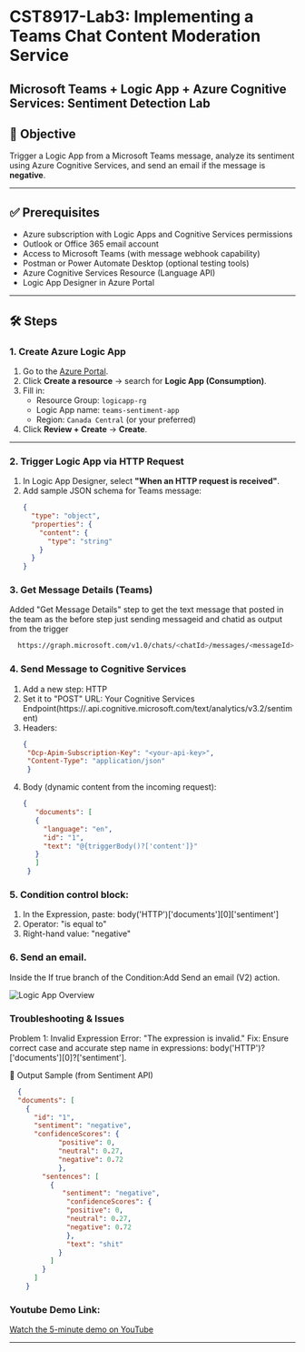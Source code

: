 # CST8917-Lab3: Implementing a Teams Chat Content Moderation Service
## Microsoft Teams + Logic App + Azure Cognitive Services: Sentiment Detection Lab

## 📌 Objective
Trigger a Logic App from a Microsoft Teams message, analyze its sentiment using Azure Cognitive Services, and send an email if the message is **negative**.

---

## ✅ Prerequisites

- Azure subscription with Logic Apps and Cognitive Services permissions
- Outlook or Office 365 email account
- Access to Microsoft Teams (with message webhook capability)
- Postman or Power Automate Desktop (optional testing tools)
- Azure Cognitive Services Resource (Language API)
- Logic App Designer in Azure Portal

---

## 🛠️ Steps

### 1. **Create Azure Logic App**
1. Go to the [Azure Portal](https://portal.azure.com).
2. Click **Create a resource** → search for **Logic App (Consumption)**.
3. Fill in:
   - Resource Group: `logicapp-rg`
   - Logic App name: `teams-sentiment-app`
   - Region: `Canada Central` (or your preferred)
4. Click **Review + Create** → **Create**.

---

### 2. **Trigger Logic App via HTTP Request**
1. In Logic App Designer, select **"When an HTTP request is received"**.
2. Add sample JSON schema for Teams message:
   ```json
   {
     "type": "object",
     "properties": {
       "content": {
         "type": "string"
       }
     }
   }

### 3. Get Message Details (Teams)
Added "Get Message Details" step to get the text message that posted in the team as the before step just sending messageid and chatid as output from the trigger
  ```bash
    https://graph.microsoft.com/v1.0/chats/<chatId>/messages/<messageId>
```
### 4. Send Message to Cognitive Services
1. Add a new step: HTTP
2. Set it to "POST"
URL: Your Cognitive Services Endpoint(https://<your-region>.api.cognitive.microsoft.com/text/analytics/v3.2/sentiment)
3. Headers:
   ```json
   {
    "Ocp-Apim-Subscription-Key": "<your-api-key>",
    "Content-Type": "application/json"
    }
4. Body (dynamic content from the incoming request):
   ```json
   {
      "documents": [
      {
        "language": "en",
        "id": "1",
        "text": "@{triggerBody()?['content']}"
      }
      ]
    }

### 5. Condition control block:
1. In the Expression, paste:
   body('HTTP')['documents'][0]['sentiment']
2. Operator: "is equal to"
3. Right-hand value: "negative"

### 6. Send an email.
Inside the If true branch of the Condition:Add Send an email (V2) action.

![Logic App Overview](logic-app-overview.png)

### Troubleshooting & Issues
Problem 1: Invalid Expression
Error: "The expression is invalid."
Fix: Ensure correct case and accurate step name in expressions:
body('HTTP')?['documents'][0]?['sentiment'].

🧾 Output Sample (from Sentiment API)
  ```json
    {
    "documents": [
      {
        "id": "1",
        "sentiment": "negative",
        "confidenceScores": {
              "positive": 0,
              "neutral": 0.27,
              "negative": 0.72
              },
          "sentences": [
            {
               "sentiment": "negative",
                "confidenceScores": {
                "positive": 0,
                "neutral": 0.27,
                "negative": 0.72
                },
                "text": "shit"
              }
            ]
          }
        ]
      }
```

### Youtube Demo Link:
[Watch the 5-minute demo on YouTube](https://www.youtube.com/watch?v=hAxia1WSjkw)

---




